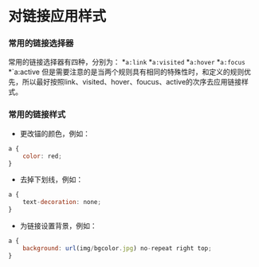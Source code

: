 # 对链接应用样式

### 常用的链接选择器

常用的链接选择器有四种，分别为：
*`a:link`
*`a:visited`
*`a:hover`
*`a:focus`
*`a:active
但是需要注意的是当两个规则具有相同的特殊性时，和定义的规则优先，所以最好按照link、visited、hover、foucus、active的次序去应用链接样式。

### 常用的链接样式

* 更改锚的颜色，例如：
```javascript
a {
	color: red;
}
```
* 去掉下划线，例如：
```javascript
a {
	text-decoration: none;
}
```
* 为链接设置背景，例如：
```javascript
a {
	background: url(img/bgcolor.jpg) no-repeat right top;
}
```

